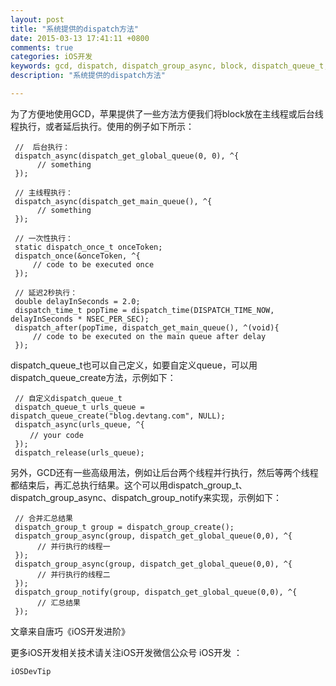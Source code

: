 ```yaml
---
layout: post
title: "系统提供的dispatch方法"
date: 2015-03-13 17:41:11 +0800
comments: true
categories: iOS开发
keywords: gcd, dispatch, dispatch_group_async, block, dispatch_queue_t, dispatch_queue_create, dispatch_group_t, dispatch_group_notify, iOS开发, cocoapods, 个人博客, 刚刚在线
description: "系统提供的dispatch方法"

---
```


为了方便地使用GCD，苹果提供了一些方法方便我们将block放在主线程或后台线程执行，或者延后执行。使用的例子如下所示：

	 //  后台执行：
	 dispatch_async(dispatch_get_global_queue(0, 0), ^{
	      // something
	 });
	
	 // 主线程执行：
	 dispatch_async(dispatch_get_main_queue(), ^{
	      // something
	 });
	
	 // 一次性执行：
	 static dispatch_once_t onceToken;
	 dispatch_once(&onceToken, ^{
	     // code to be executed once
	 });
	
	 // 延迟2秒执行：
	 double delayInSeconds = 2.0;
	 dispatch_time_t popTime = dispatch_time(DISPATCH_TIME_NOW, delayInSeconds * NSEC_PER_SEC);
	 dispatch_after(popTime, dispatch_get_main_queue(), ^(void){
	     // code to be executed on the main queue after delay
	 });
	
dispatch_queue_t也可以自己定义，如要自定义queue，可以用dispatch_queue_create方法，示例如下：
	
	 // 自定义dispatch_queue_t
	 dispatch_queue_t urls_queue = dispatch_queue_create("blog.devtang.com", NULL);
	 dispatch_async(urls_queue, ^{  
	　 　// your code 
	 });
	 dispatch_release(urls_queue);
	
另外，GCD还有一些高级用法，例如让后台两个线程并行执行，然后等两个线程都结束后，再汇总执行结果。这个可以用dispatch_group_t、dispatch_group_async、dispatch_group_notify来实现，示例如下：

	 // 合并汇总结果
	 dispatch_group_t group = dispatch_group_create();
	 dispatch_group_async(group, dispatch_get_global_queue(0,0), ^{
	      // 并行执行的线程一
	 });
	 dispatch_group_async(group, dispatch_get_global_queue(0,0), ^{
	      // 并行执行的线程二
	 });
	 dispatch_group_notify(group, dispatch_get_global_queue(0,0), ^{
	      // 汇总结果
	 });
	 
文章来自唐巧《iOS开发进阶》

更多iOS开发相关技术请关注iOS开发微信公众号 iOS开发 ：

	iOSDevTip